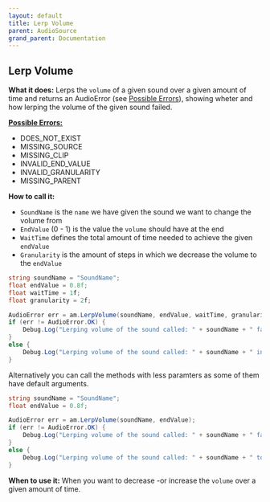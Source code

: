 ```yaml
---
layout: default
title: Lerp Volume
parent: AudioSource
grand_parent: Documentation
---
```


## Lerp Volume
**What it does:**
Lerps the ```volume``` of a given sound over a given amount of time and returns an AudioError (see [Possible Errors](https://mathewhdyt.github.io/Unity-Audio-Manager/docs/documentation/index/#possible-errors)), showing wheter and how lerping the volume of the given sound failed.

[**Possible Errors:**](https://mathewhdyt.github.io/Unity-Audio-Manager/docs/documentation/index/#possible-errors)
- DOES_NOT_EXIST
- MISSING_SOURCE
- MISSING_CLIP
- INVALID_END_VALUE
- INVALID_GRANULARITY
- MISSING_PARENT

**How to call it:**
- ```SoundName``` is the ```name``` we have given the sound we want to change the volume from
- ```EndValue``` (0 - 1) is the value the ```volume``` should have at the end
- ```WaitTime``` defines the total amount of time needed to achieve the given ```endValue```
- ```Granularity``` is the amount of steps in which we decrease the volume to the ```endValue```

```csharp
string soundName = "SoundName";
float endValue = 0.8f;
float waitTime = 1f;
float granularity = 2f;

AudioError err = am.LerpVolume(soundName, endValue, waitTime, granularity);
if (err != AudioError.OK) {
    Debug.Log("Lerping volume of the sound called: " + soundName + " failed with error id: " + err);
}
else {
    Debug.Log("Lerping volume of the sound called: " + soundName + " in the time: " + waitTime.ToString("0.00") + " seconds with the endValue: " + endValue.ToString("0.00") + " and the granularity: " + granularity.ToString("0.00") + " succesfull");
}
```

Alternatively you can call the methods with less paramters as some of them have default arguments.

```csharp
string soundName = "SoundName";
float endValue = 0.8f;

AudioError err = am.LerpVolume(soundName, endValue);
if (err != AudioError.OK) {
    Debug.Log("Lerping volume of the sound called: " + soundName + " failed with error id: " + err);
}
else {
    Debug.Log("Lerping volume of the sound called: " + soundName + " to the endValue: " + endValue.ToString("0.00") + " succesfull");
}
```

**When to use it:**
When you want to decrease -or increase the ```volume``` over a given amount of time.
